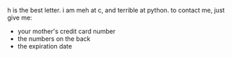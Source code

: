 h is the best letter.
i am meh at c, and terrible at python.
to contact me, just give me:
* your mother's credit card number
* the numbers on the back
* the expiration date
